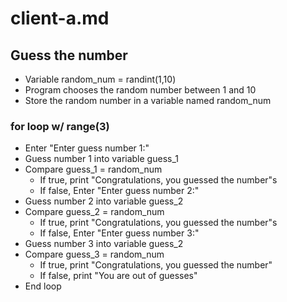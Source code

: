 # client-a.md

## Guess the number

- Variable random_num = randint(1,10)
- Program chooses the random number between 1 and 10
- Store the random number in a variable named random_num
### for loop w/ range(3)
- Enter "Enter guess number 1:"
- Guess number 1 into variable guess_1
- Compare guess_1 = random_num
    - If true, print "Congratulations, you guessed the number"s
    - If false, Enter "Enter guess number 2:"
- Guess number 2 into variable guess_2
- Compare guess_2 = random_num
    - If true, print "Congratulations, you guessed the number"s
    - If false, Enter "Enter guess number 3:"
- Guess number 3 into variable guess_2
- Compare guess_3 = random_num
    - If true, print "Congratulations, you guessed the number"
    - If false, print "You are out of guesses"
- End loop
